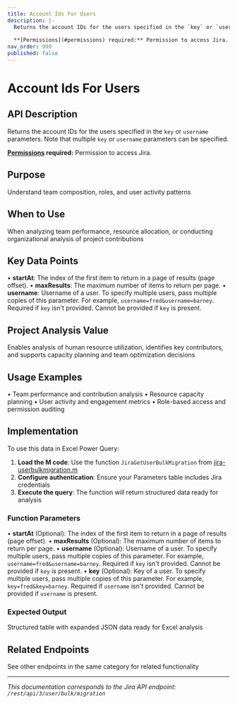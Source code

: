 ```yaml
---
title: Account Ids For Users
description: |-
  Returns the account IDs for the users specified in the `key` or `username` parameters. Note that multiple `key` or `username` parameters can be specified.
  
  **[Permissions](#permissions) required:** Permission to access Jira.
nav_order: 999
published: false
---
```


# Account Ids For Users

## API Description
Returns the account IDs for the users specified in the `key` or `username` parameters. Note that multiple `key` or `username` parameters can be specified.

**[Permissions](#permissions) required:** Permission to access Jira.

## Purpose
Understand team composition, roles, and user activity patterns

## When to Use
When analyzing team performance, resource allocation, or conducting organizational analysis of project contributions

## Key Data Points
• **startAt**: The index of the first item to return in a page of results (page offset).
• **maxResults**: The maximum number of items to return per page.
• **username**: Username of a user. To specify multiple users, pass multiple copies of this parameter. For example, `username=fred&username=barney`. Required if `key` isn't provided. Cannot be provided if `key` is present.

## Project Analysis Value
Enables analysis of human resource utilization, identifies key contributors, and supports capacity planning and team optimization decisions

## Usage Examples
• Team performance and contribution analysis
• Resource capacity planning
• User activity and engagement metrics
• Role-based access and permission auditing

## Implementation
To use this data in Excel Power Query:

1. **Load the M code**: Use the function `JiraGetUserBulkMigration` from [jira-userbulkmigration.m](../assets/jira-userbulkmigration.m)
2. **Configure authentication**: Ensure your Parameters table includes Jira credentials
3. **Execute the query**: The function will return structured data ready for analysis

### Function Parameters
• **startAt** (Optional): The index of the first item to return in a page of results (page offset).
• **maxResults** (Optional): The maximum number of items to return per page.
• **username** (Optional): Username of a user. To specify multiple users, pass multiple copies of this parameter. For example, `username=fred&username=barney`. Required if `key` isn't provided. Cannot be provided if `key` is present.
• **key** (Optional): Key of a user. To specify multiple users, pass multiple copies of this parameter. For example, `key=fred&key=barney`. Required if `username` isn't provided. Cannot be provided if `username` is present.

### Expected Output
Structured table with expanded JSON data ready for Excel analysis

## Related Endpoints
See other endpoints in the same category for related functionality

---
*This documentation corresponds to the Jira API endpoint: `/rest/api/3/user/bulk/migration`*
